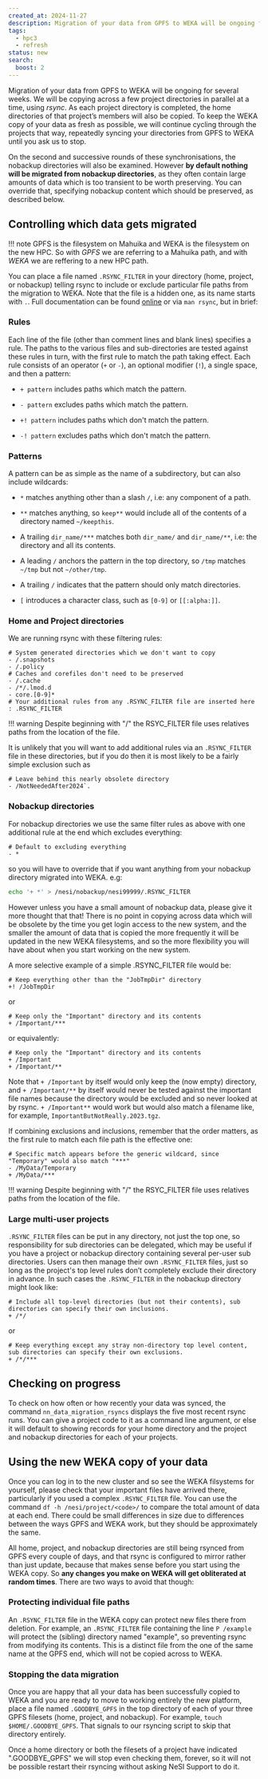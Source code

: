 ```yaml
---
created_at: 2024-11-27
description: Migration of your data from GPFS to WEKA will be ongoing for several weeks.
tags: 
  - hpc3
  - refresh
status: new
search:
  boost: 2
---
```


Migration of your data from GPFS to WEKA will be ongoing for several weeks.
We will be copying across a few project directories in parallel at a time, using _rsync_.
As each project directory is completed, the home directories of that project’s members will also be copied.
To keep the WEKA copy of your data as fresh as possible, we will continue cycling through the projects that way, repeatedly syncing your directories from GPFS to WEKA until you ask us to stop.

On the second and successive rounds of these synchronisations, the nobackup directories will also be examined.
However **by default nothing will be migrated from nobackup directories**, as they often contain large amounts of data which is too transient to be worth preserving. You can override that, specifying nobackup content which should be preserved, as described below.

## Controlling which data gets migrated

!!! note
    GPFS is the filesystem on Mahuika and WEKA is the filesystem on the new HPC. So with _GPFS_ we are referring to a Mahuika path, and with _WEKA_ we are reffering to a new HPC path.

 
You can place a file named `.RSYNC_FILTER` in your directory (home, project, or nobackup) telling rsync to include or exclude particular file paths from the migration to WEKA. Note that the file is a hidden one, as its name starts with `.`. Full documentation can be found [online](https://www.man7.org/linux/man-pages/man1/rsync.1.html#FILTER_RULES) or via `man rsync`, but in brief:

### Rules

Each line of the file (other than comment lines and blank lines) specifies a rule. The paths to the various files and sub-directories are tested against these rules in turn, with the first rule to match the path taking effect. Each rule consists of an operator (`+` or `-`), an optional modifier (`!`), a single space, and then a pattern:

- `+ pattern` includes paths which match the pattern.

- `- pattern` excludes paths which match the pattern.

- `+! pattern` includes paths which don't match the pattern.

- `-! pattern` excludes paths which don't match the pattern.

### Patterns

A pattern can be as simple as the name of a subdirectory, but can also include wildcards:

- `*` matches anything other than a slash `/`, i.e: any component of a path.

- `**` matches anything, so `keep**` would include all of the contents of a directory named `~/keepthis`.

- A trailing `dir_name/***` matches both `dir_name/` and `dir_name/**`, i.e: the directory and all its contents.

- A leading `/` anchors the pattern in the top directory, so  `/tmp` matches `~/tmp` but not `~/other/tmp`.

- A trailing `/` indicates that the pattern should only match directories.

- `[` introduces a character class, such as `[0-9]` or `[[:alpha:]]`.

### Home and Project directories

We are running rsync with these filtering rules:

```rsync
# System generated directories which we don't want to copy
- /.snapshots
- /.policy
# Caches and corefiles don't need to be preserved
- /.cache
- /*/.lmod.d
- core.[0-9]*
# Your additional rules from any .RSYNC_FILTER file are inserted here
: .RSYNC_FILTER
```

!!! warning
    Despite beginning with "/" the RSYC_FILTER file uses relatives paths from the location of the file.

It is unlikely that you will want to add additional rules via an `.RSYNC_FILTER` file in these directories, but if you do then it is most likely to be a fairly simple exclusion such as

```rsync
# Leave behind this nearly obsolete directory
- /NotNeededAfter2024`.
```

### Nobackup directories

For nobackup directories we use the same filter rules as above with one additional rule at the end which excludes everything:

```rsync
# Default to excluding everything
- *
```

so you will have to override that if you want anything from your nobackup directory migrated into WEKA.
e.g:

```sh
echo '+ *' > /nesi/nobackup/nesi99999/.RSYNC_FILTER
```

However unless you have a small amount of nobackup data, please give it more thought that that! There is no point in copying across data which will be obsolete by the time you get login access to the new system, and the smaller the amount of data that is copied the more frequently it will be updated in the new WEKA filesystems, and so the more flexibility you will have about when you start working on the new system.

A more selective example of a simple .RSYNC_FILTER file would be:

```rsync
# Keep everything other than the "JobTmpDir" directory
+! /JobTmpDir
```

or

```rsync
# Keep only the "Important" directory and its contents
+ /Important/***
```

or equivalently:

```rsync
# Keep only the "Important" directory and its contents
+ /Important
+ /Important/**
```

Note that `+ /Important` by itself would only keep the (now empty) directory, and `+ /Important/**` by itself would never be tested against the important file names because the directory would be excluded and so never looked at by rsync.  `+ /Important**` would work but would also match a filename like, for example, `ImportantButNotReally.2023.tgz`.

If combining exclusions and inclusions, remember that the order matters, as the first rule to match each file path is the effective one:

```rsync
# Specific match appears before the generic wildcard, since "Temporary" would also match "***"
- /MyData/Temporary
+ /MyData/***
```

!!! warning
    Despite beginning with "/" the RSYC_FILTER file uses relatives paths from the location of the file.

### Large multi-user projects

`.RSYNC_FILTER` files can be put in any directory, not just the top one, so responsibility for sub directories can be delegated, which may be useful if you have a project or nobackup directory containing several per-user sub directories.  Users can then manage their own `.RSYNC_FILTER` files, just so long as the project's top level rules don’t completely exclude their directory in advance.  In such cases the `.RSYNC_FILTER` in the nobackup directory might look like:

```rsync
# Include all top-level directories (but not their contents), sub directories can specify their own inclusions. 
+ /*/
```

or

```rsync
# Keep everything except any stray non-directory top level content, sub directories can specify their own exclusions.
+ /*/***
```

## Checking on progress

To check on how often or how recently your data was synced, the command `nn_data_migration_rsyncs` displays the five most recent rsync runs. You can give a project code to it as a command line argument, or else it will default to showing records for your home directory and the project and nobackup directories for each of your projects.  

## Using the new WEKA copy of your data

Once you can log in to the new cluster and so see the WEKA filsystems for yourself, please check that your important files have arrived there, particularly if you used a complex `.RSYNC_FILTER` file. You can use the command `df -h /nesi/project/<code>/` to compare the total amount of data at each end. There could be small differences in size due to differences between the ways GPFS and WEKA work, but they should be approximately the same.

All home, project, and nobackup directories are still being rsynced from GPFS every couple of days, and that rsync is configured to mirror rather than just update, because that makes sense before you start using the WEKA copy. So **any changes you make on WEKA will get obliterated at random times**. There are two ways to avoid that though:

### Protecting individual file paths

An `.RSYNC_FILTER` file in the WEKA copy can protect new files there from deletion. For example, an `.RSYNC_FILTER` file containing the line `P /example` will protect the (sibling) directory named "example", so preventing rsync from modifying its contents. This is a distinct file from the one of the same name at the GPFS end, which will not be copied across to WEKA.

### Stopping the data migration

Once you are happy that all your data has been successfully copied to WEKA and you are ready to move to working entirely the new platform, place a file named `.GOODBYE_GPFS` in the top directory of each of your three GPFS filesets (home, project, and nobackup). For example, `touch $HOME/.GOODBYE_GPFS`. That signals to our rsyncing script to skip that directory entirely.

Once a home directory or both the filesets of a project have indicated ".GOODBYE_GPFS" we will stop even checking them, forever, so it will not be possible restart their rsyncing without asking NeSI Support to do it.
